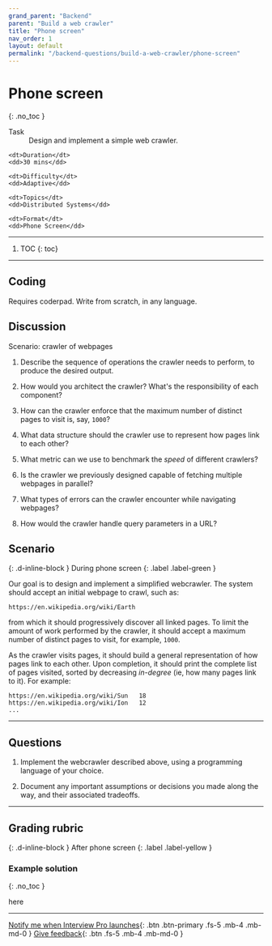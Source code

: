 ```yaml
---
grand_parent: "Backend"
parent: "Build a web crawler"
title: "Phone screen"
nav_order: 1
layout: default
permalink: "/backend-questions/build-a-web-crawler/phone-screen"
---
```



# Phone screen
{: .no_toc }

<dl>
    <dt>Task</dt>
    <dd>Design and implement a simple web crawler.</dd>

    <dt>Duration</dt>
    <dd>30 mins</dd>

    <dt>Difficulty</dt>
    <dd>Adaptive</dd>

    <dt>Topics</dt>
    <dd>Distributed Systems</dd>

    <dt>Format</dt>
    <dd>Phone Screen</dd>
</dl>


--- 


1. TOC
{: toc}


---


## Coding

Requires coderpad.
Write from scratch, in any language.


## Discussion

Scenario: crawler of webpages

1. Describe the sequence of operations the crawler needs to perform, to produce the desired output.

2. How would you architect the crawler? What's the responsibility of each component?

3. How can the crawler enforce that the maximum number of distinct pages to visit is, say, `1000`?

4. What data structure should the crawler use to represent how pages link to each other?

5. What metric can we use to benchmark the *speed* of different crawlers?

6. Is the crawler we previously designed capable of fetching multiple webpages in parallel?

7. What types of errors can the crawler encounter while navigating webpages?

8. How would the crawler handle query parameters in a URL?










































## Scenario
{: .d-inline-block } 
During phone screen
{: .label .label-green }


Our goal is to design and implement a simplified webcrawler. The system should accept an initial webpage to crawl, such as:

```
https://en.wikipedia.org/wiki/Earth
```

from which it should progressively discover all linked pages. To limit the amount of work performed by the crawler, it should accept a maximum number of distinct pages to visit, for example, `1000`.

As the crawler visits pages, it should build a general representation of how pages link to each other. Upon completion, it should print the complete list of pages visited, sorted by decreasing *in-degree* (ie, how many pages link to it). For example:

```
https://en.wikipedia.org/wiki/Sun   18
https://en.wikipedia.org/wiki/Ion   12
...
```

---


## Questions

1. Implement the webcrawler described above, using a programming language of your choice. 

2. Document any important assumptions or decisions you made along the way, and their associated tradeoffs.


---


## Grading rubric
{: .d-inline-block } 
After phone screen
{: .label .label-yellow }


### Example solution
{: .no_toc }

here


--- 


[Notify me when Interview Pro launches](https://notify-form){: .btn .btn-primary .fs-5 .mb-4 .mb-md-0 }
[Give feedback](https://feedback-form){: .btn .fs-5 .mb-4 .mb-md-0 }

